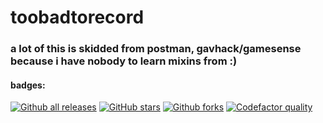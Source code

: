 # toobadtorecord
### a lot of this is skidded from postman, gavhack/gamesense because i have nobody to learn mixins from :)
#### badges:
[![Github all releases](https://img.shields.io/github/downloads/AcaiBerii/tbtr/total.svg?style=social)]()
[![GitHub stars](https://img.shields.io/github/stars/AcaiBerii/tbtr.svg?style=social&label=Stars)]()
[![Github forks](https://img.shields.io/github/forks/AcaiBerii/tbtr?style=social&label=Forks)]()
[![Codefactor quality](https://www.codefactor.io/repository/github/AcaiBerii/tbtr/badge?style=social)]()
